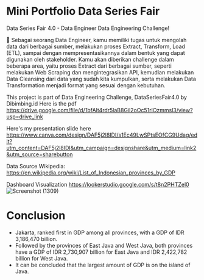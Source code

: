 # Mini Portfolio Data Series Fair
 Data Series Fair 4.0 - Data Engineer
 Data Engineering Challenge!

📢 Sebagai seorang Data Engineer, kamu memiliki tugas untuk mengolah data
dari berbagai sumber, melakukan proses Extract, Transform, Load (ETL),
sampai dengan mempresentasikannya dalam bentuk yang dapat digunakan
oleh stakeholder. Kamu akan diberikan challenge dalam beberapa area, yaitu
proses Extract dari berbagai sumber, seperti melakukan Web Scraping dan
mengintegrasikan API, kemudian melakukan Data Cleansing dari data yang
sudah kita kumpulkan, serta melakukan Data Transformation menjadi
format yang sesuai dengan kebutuhan.

This project is part of Data Engineering Challenge, DataSeriesFair4.0 by Dibimbing.id
Here is the pdf https://drive.google.com/file/d/1bfAlt4rdr5laB8Gil2oOc51rlOzmmsl3/view?usp=drive_link

Here's my presentation slide here https://www.canva.com/design/DAF5j2l8IDI/s1Ec49LwSPtsEOfCG9Udag/edit?utm_content=DAF5j2l8IDI&utm_campaign=designshare&utm_medium=link2&utm_source=sharebutton

Data Source
Wikipedia: https://en.wikipedia.org/wiki/List_of_Indonesian_provinces_by_GDP

Dashboard Visualization
https://lookerstudio.google.com/s/t8n2PHTZel0
![Screenshot (1309)](https://github.com/jasmineakh/dataengineer_project_dibimbing/assets/95737098/a5be24d1-31b6-4928-b21f-7265709f51c4)

# Conclusion
- Jakarta, ranked first in GDP among all provinces, with a GDP of IDR 3,186,470 billion. 
- Followed by the provinces of East Java and West Java, both provinces have a GDP of IDR 2,730,907 billion for East Java and IDR 2,422,782 billion for West Java.
- It can be concluded that the largest amount of GDP is on the island of Java.
